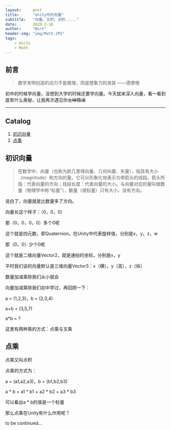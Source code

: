 ```yaml
---
layout:     post
title:      "Unity中的向量"
subtitle:   "向量、叉积、点积....."
date:       2020-2-16
author:     "Burt"
header-img: "img/Math.JPG"
tags:
    - Unity
    - Math
---
```




## 前言

> 数学发明创造的动力不是推理，而是想象力的发挥	——德摩根



初中的时候学向量，没想到大学的时候还要学向量。今天就来深入向量，看一看到底有什么奥秘，让我再次遇见你~~土味情话~~



---

## Catalog

1. [初识向量](#初识向量)
2. [点乘](#点乘)



## 初识向量

>在数学中，向量（也称为欧几里得向量、几何向量、矢量），指具有大小（magnitude）和方向的量。它可以形象化地表示为带箭头的线段。箭头所指：代表向量的方向；线段长度：代表向量的大小。与向量对应的量叫做数量（物理学中称“标量”），数量（或标量）只有大小，没有方向。

说白了，向量就是比数量多了方向。

向量长这个样子：（0，0，0）

那（0，0，0，0）多个0呢

这个就是四元数，即Quaternion，在Unity中代表旋转值，分别是x，y，z，w

那（0，0）少个0呢

这个就是二维向量Vector2，就是通俗的坐标，分别是x，y

平时我们说的向量默认是三维向量Vector3：x（横），y（高），z（纵）

数量加减乘除我们从小就会

向量加减乘除我们初中学过，再回顾一下：

a = (1,2,3)，b = (2,3,4)

a+b = (3,5,7)

a*b = ?

这里有两种乘的方式：点乘与叉乘





## 点乘

点乘又叫点积

点乘的方式为：

a = (a1,a2,a3)，b = (b1,b2,b3)

a * b = a1 * b1 + a2 * b2 + a3 * b3

可以看出a * b的值是一个标量

那么点乘在Unity有什么作用呢？

to be continued...

